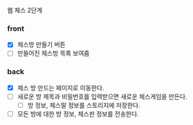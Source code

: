 웹 체스 2단계

### front
- [x] 체스방 만들기 버튼
- [ ] 만들어진 체스방 목록 보여줌

### back
- [x] 체스 방 만드는 페이지로 이동한다.
- [ ] 새로운 방 제목과 비밀번호를 입력받으면 새로운 체스게임을 만든다.
  - [ ] 방 정보, 체스말 정보를 스토리지에 저장한다.
- [ ] 모든 방에 대한 방 정보, 체스판 정보를 전송한다.
